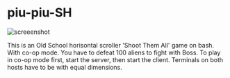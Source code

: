 # piu-piu-SH
![screeenshot](https://user-images.githubusercontent.com/18072680/30594209-f3662d06-9d55-11e7-952e-bbc7e3bd5c15.gif)

This is an Old School horisontal scroller 'Shoot Them All' game on bash. With co-op mode. You have to defeat 100 aliens to fight with Boss. To play in co-op mode first, start the server, then start the client. Terminals on both hosts have to be with equal dimensions.
